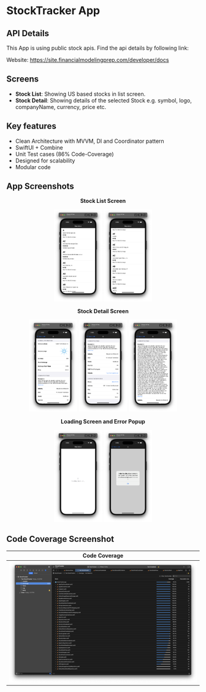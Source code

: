 # StockTracker App

## API Details

This App is using public stock apis. Find the api details by following link:

Website: https://site.financialmodelingprep.com/developer/docs

## Screens
- **Stock List**: Showing US based stocks in list screen.
- **Stock Detail**: Showing details of the selected Stock e.g. symbol, logo, companyName, currency, price etc.

## Key features
- Clean Architecture with MVVM, DI and Coordinator pattern
- SwiftUI + Combine
- Unit Test cases (86% Code-Coverage)
- Designed for scalability 
- Modular code

## App Screenshots

<p align="center"><strong>Stock List Screen</strong></p>

<p align="center">
  <img src="Screenshot/2.png" alt="Stock List1" width="25%">
  <img src="Screenshot/3.png" alt="Stock List2" width="25%">
</p>


<p align="center"><strong>Stock Detail Screen</strong></p>

<p align="center">
  <img src="Screenshot/4.png" alt="Stock Detail1" width="25%">
  <img src="Screenshot/5.png" alt="Stock Detail2" width="25%">
  <img src="Screenshot/6.png" alt="Stock Detail Read More" width="25%">
</p>


<p align="center"><strong>Loading Screen and Error Popup</strong></p>

<p align="center">
  <img src="Screenshot/1.png" alt="Stock List" width="25%">
  <img src="Screenshot/7.png" alt="RecipeDetail" width="25%">
</p>


## Code Coverage Screenshot

| Code Coverage                                |
| -------------------------------------- |
| ![Code Coverage](Screenshot/8.png) |
